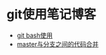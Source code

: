 git使用笔记博客
================

* [git bash使用](https://github.com/git-wtm/git-blogs/issues/1)
* [master与分支之间的代码合并](https://github.com/git-wtm/git-blogs/issues/2)
